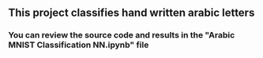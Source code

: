 ## This project classifies hand written arabic letters 
### You can review the source code and results in the "Arabic MNIST Classification NN.ipynb" file
